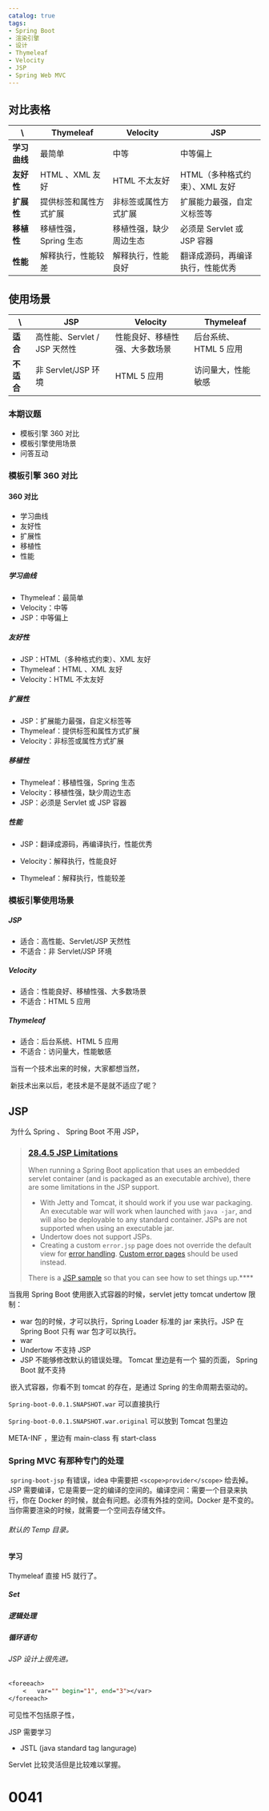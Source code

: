 ```yaml
---
catalog: true
tags:
- Spring Boot
- 渲染引擎
- 设计
- Thymeleaf
- Velocity
- JSP
- Spring Web MVC
---
```




## 对比表格

| \            | Thymeleaf              | Velocity               | JSP                              |
| ------------ | ---------------------- | ---------------------- | -------------------------------- |
| **学习曲线** | 最简单                 | 中等                   | 中等偏上                         |
| **友好性**   | HTML 、XML 友好        | HTML 不太友好          | HTML（多种格式约束）、XML 友好   |
| **扩展性**   | 提供标签和属性方式扩展 | 非标签或属性方式扩展   | 扩展能力最强，自定义标签等       |
| **移植性**   | 移植性强，Spring 生态  | 移植性强，缺少周边生态 | 必须是 Servlet  或  JSP 容器     |
| **性能**     | 解释执行，性能较差     | 解释执行，性能良好     | 翻译成源码，再编译执行，性能优秀 |

## 使用场景

| \          | JSP                          | Velocity                       | Thymeleaf             |
| ---------- | ---------------------------- | ------------------------------ | --------------------- |
| **适合**   | 高性能、Servlet / JSP 天然性 | 性能良好、移植性强、大多数场景 | 后台系统、HTML 5 应用 |
| **不适合** | 非 Servlet/JSP 环境          | HTML 5 应用                    | 访问量大，性能敏感    |







### 本期议题

- 模板引擎 360 对比
- 模板引擎使用场景
- 问答互动



### 模板引擎 360 对比 

#### 360 对比

- 学习曲线
- 友好性
- 扩展性
- 移植性
- 性能



##### 学习曲线

- Thymeleaf：最简单
- Velocity：中等
- JSP：中等偏上

##### 友好性

- JSP：HTML（多种格式约束）、XML 友好
- Thymeleaf：HTML 、XML 友好
- Velocity：HTML 不太友好

##### 扩展性

- JSP：扩展能力最强，自定义标签等
- Thymeleaf：提供标签和属性方式扩展
- Velocity：非标签或属性方式扩展

##### 移植性

- Thymeleaf：移植性强，Spring 生态
- Velocity：移植性强，缺少周边生态
- JSP：必须是 Servlet 或 JSP 容器

##### 性能

- JSP：翻译成源码，再编译执行，性能优秀

- Velocity：解释执行，性能良好

- Thymeleaf：解释执行，性能较差

### 模板引擎使用场景 

##### JSP

- 适合：高性能、Servlet/JSP 天然性
- 不适合：非 Servlet/JSP 环境

##### Velocity

- 适合：性能良好、移植性强、大多数场景
- 不适合：HTML 5 应用

##### Thymeleaf

- 适合：后台系统、HTML 5 应用
- 不适合：访问量大，性能敏感



​	当有一个技术出来的时候，大家都想当然，

​	 新技术出来以后，老技术是不是就不适应了呢？



## JSP

​	为什么 Spring 、 Spring Boot 不用 JSP，

> ### [28.4.5 JSP Limitations](https://docs.spring.io/spring-boot/docs/2.1.1.RELEASE/reference/htmlsingle/#boot-features-jsp-limitations)
>
> When running a Spring Boot application that uses an embedded servlet container (and is packaged as an executable archive), there are some limitations in the JSP support.
>
> - With Jetty and Tomcat, it should work if you use war packaging. An executable war will work when launched with `java -jar`, and will also be deployable to any standard container. JSPs are not supported when using an executable jar.
> - Undertow does not support JSPs.
> - Creating a custom `error.jsp` page does not override the default view for [error handling](https://docs.spring.io/spring-boot/docs/2.1.1.RELEASE/reference/htmlsingle/#boot-features-error-handling). [Custom error pages](https://docs.spring.io/spring-boot/docs/2.1.1.RELEASE/reference/htmlsingle/#boot-features-error-handling-custom-error-pages) should be used instead.
>
> There is a [JSP sample](https://github.com/spring-projects/spring-boot/tree/v2.1.1.RELEASE/spring-boot-samples/spring-boot-sample-web-jsp) so that you can see how to set things up.****

当我用 Spring Boot 使用嵌入式容器的时候，servlet jetty  tomcat  undertow  限制：

- war 包的时候，才可以执行，Spring Loader 标准的 jar 来执行。JSP 在 Spring Boot 只有 war 包才可以执行。
- war 
- Undertow 不支持 JSP
-  JSP 不能够修改默认的错误处理。 Tomcat 里边是有一个 猫的页面， Spring Boot 就不支持





​	嵌入式容器，你看不到 tomcat 的存在，是通过 Spring 的生命周期去驱动的。



`Spring-boot-0.0.1.SNAPSHOT.war` 可以直接执行

`Spring-boot-0.0.1.SNAPSHOT.war.original` 可以放到 Tomcat 包里边

META-INF ，里边有 main-class 有 start-class 



### Spring MVC 有那种专门的处理

​	 `spring-boot-jsp` 有错误，idea 中需要把 `<scope>provider</scope>` 给去掉。JSP 需要编译，它是需要一定的编译的空间的。编译空间：需要一个目录来执行，你在 Docker 的时候，就会有问题。必须有外挂的空间。Docker 是不变的。当你需要渲染的时候，就需要一个空间去存储文件。

###### 默认的 Temp 目录。



#### 学习

Thymeleaf 直接 H5 就行了。



##### Set

##### 逻辑处理

##### 循环语句



###### JSP 设计上很先进。

```jsp
<foreeach>
    <   var="" begin="1", end="3"></var>
</foreeach>
```



可见性不包括原子性，

JSP 需要学习

- JSTL  (java standard tag langurage)



Servlet 比较灵活但是比较难以掌握。

# 0041